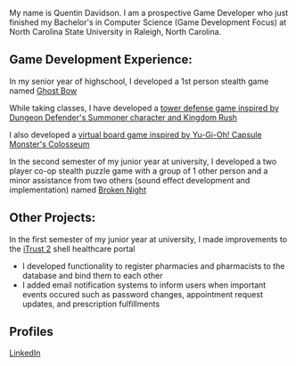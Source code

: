 My name is Quentin Davidson. I am a prospective Game Developer who just finished my Bachelor's in Computer Science (Game Development Focus) at North Carolina State University in Raleigh, North Carolina.

## Game Development Experience:
In my senior year of highschool, I developed a 1st person stealth game named <a href=https://github.com/Fact-Smash/Ghost-Bow>Ghost Bow</a>

While taking classes, I have developed a <a href=https://github.com/Fact-Smash/Tower-Defense>tower defense game inspired by Dungeon Defender's Summoner character and Kingdom Rush</a>

I also developed a <a href=https://github.com/Fact-Smash/Better-Chess>virtual board game inspired by Yu-Gi-Oh! Capsule Monster's Colosseum</a>

In the second semester of my junior year at university, I developed a two player co-op stealth puzzle game with a group of 1 other person and a minor assistance from two others (sound effect development and implementation) named <a href=https://github.com/Fact-Smash/Broken-Night>Broken Night</a>

## Other Projects:
In the first semester of my junior year at university, I made improvements to the <a href=https://github.com/Fact-Smash/Fact-Smash/blob/main/iTrust%202%20Project.zip>iTrust 2</a> shell healthcare portal
 - I developed functionality to register pharmacies and pharmacists to the database and bind them to each other
 - I added email notification systems to inform users when important events occured such as password changes, appointment request updates, and prescription fulfillments

## Profiles
<a href=https://www.linkedin.com/in/quentin-davidson/>LinkedIn</a>
